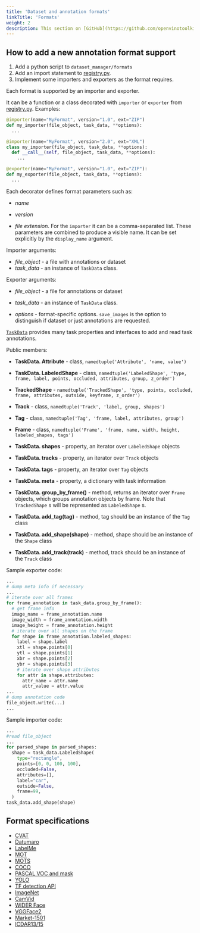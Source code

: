 ```yaml
---
title: 'Dataset and annotation formats'
linkTitle: 'Formats'
weight: 2
description: This section on [GitHub](https://github.com/openvinotoolkit/cvat/tree/develop/cvat/apps/dataset_manager/formats)
---
```


<!-- lint disable heading-style -->

## How to add a new annotation format support<a id="how-to-add"></a>

1. Add a python script to `dataset_manager/formats`
1. Add an import statement to [registry.py](https://github.com/openvinotoolkit/cvat/tree/develop/cvat/apps/dataset_manager/formats/registry.py).
1. Implement some importers and exporters as the format requires.

Each format is supported by an importer and exporter.

It can be a function or a class decorated with
`importer` or `exporter` from [registry.py](https://github.com/openvinotoolkit/cvat/tree/develop/cvat/apps/dataset_manager/formats/registry.py).
Examples:

```python
@importer(name="MyFormat", version="1.0", ext="ZIP")
def my_importer(file_object, task_data, **options):
  ...

@importer(name="MyFormat", version="2.0", ext="XML")
class my_importer(file_object, task_data, **options):
  def __call__(self, file_object, task_data, **options):
    ...

@exporter(name="MyFormat", version="1.0", ext="ZIP"):
def my_exporter(file_object, task_data, **options):
  ...
```

Each decorator defines format parameters such as:

- _name_

- _version_

- _file extension_. For the `importer` it can be a comma-separated list.
  These parameters are combined to produce a visible name. It can be
  set explicitly by the `display_name` argument.

Importer arguments:

- _file_object_ - a file with annotations or dataset
- _task_data_ - an instance of `TaskData` class.

Exporter arguments:

- _file_object_ - a file for annotations or dataset

- _task_data_ - an instance of `TaskData` class.

- _options_ - format-specific options. `save_images` is the option to
  distinguish if dataset or just annotations are requested.

[`TaskData`](https://github.com/openvinotoolkit/cvat/blob/develop/cvat/apps/dataset_manager/bindings.py) provides
many task properties and interfaces to add and read task annotations.

Public members:

- **TaskData. Attribute** - class, `namedtuple('Attribute', 'name, value')`

- **TaskData. LabeledShape** - class, `namedtuple('LabeledShape', 'type, frame, label, points, occluded, attributes, group, z_order')`

- **TrackedShape** - `namedtuple('TrackedShape', 'type, points, occluded, frame, attributes, outside, keyframe, z_order')`

- **Track** - class, `namedtuple('Track', 'label, group, shapes')`

- **Tag** - class, `namedtuple('Tag', 'frame, label, attributes, group')`

- **Frame** - class, `namedtuple('Frame', 'frame, name, width, height, labeled_shapes, tags')`

- **TaskData. shapes** - property, an iterator over `LabeledShape` objects

- **TaskData. tracks** - property, an iterator over `Track` objects

- **TaskData. tags** - property, an iterator over `Tag` objects

- **TaskData. meta** - property, a dictionary with task information

- **TaskData. group_by_frame()** - method, returns
  an iterator over `Frame` objects, which groups annotation objects by frame.
  Note that `TrackedShape` s will be represented as `LabeledShape` s.

- **TaskData. add_tag(tag)** - method,
  tag should be an instance of the `Tag` class

- **TaskData. add_shape(shape)** - method,
  shape should be an instance of the `Shape` class

- **TaskData. add_track(track)** - method,
  track should be an instance of the `Track` class

Sample exporter code:

```python
...
# dump meta info if necessary
...
# iterate over all frames
for frame_annotation in task_data.group_by_frame():
  # get frame info
  image_name = frame_annotation.name
  image_width = frame_annotation.width
  image_height = frame_annotation.height
  # iterate over all shapes on the frame
  for shape in frame_annotation.labeled_shapes:
    label = shape.label
    xtl = shape.points[0]
    ytl = shape.points[1]
    xbr = shape.points[2]
    ybr = shape.points[3]
    # iterate over shape attributes
    for attr in shape.attributes:
      attr_name = attr.name
      attr_value = attr.value
...
# dump annotation code
file_object.write(...)
...
```

Sample importer code:

```python
...
#read file_object
...
for parsed_shape in parsed_shapes:
  shape = task_data.LabeledShape(
    type="rectangle",
    points=[0, 0, 100, 100],
    occluded=False,
    attributes=[],
    label="car",
    outside=False,
    frame=99,
  )
task_data.add_shape(shape)
```

## Format specifications

- [CVAT](format-cvat)
- [Datumaro](format-datumaro)
- [LabelMe](format-labelme)
- [MOT](format-mot)
- [MOTS](format-mots)
- [COCO](format-coco)
- [PASCAL VOC and mask](format-voc)
- [YOLO](format-yolo)
- [TF detection API](format-tfrecord)
- [ImageNet](format-imagenet)
- [CamVid](format-camvid)
- [WIDER Face](format-widerface)
- [VGGFace2](format-vggface2)
- [Market-1501](format-market1501)
- [ICDAR13/15](format-icdar)
